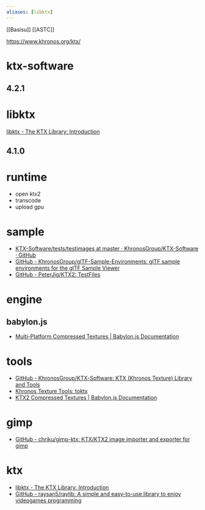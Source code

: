 ```yaml
---
aliases: [libktx]
---
```


[[Basisu]] [[ASTC]]

https://www.khronos.org/ktx/

# ktx-software
## 4.2.1

# libktx
[libktx - The KTX Library: Introduction](https://github.khronos.org/KTX-Software/libktx/)

## 4.1.0

# runtime
- open ktx2
- transcode
- upload gpu

# sample
- [KTX-Software/tests/testimages at master · KhronosGroup/KTX-Software · GitHub](https://github.com/KhronosGroup/KTX-Software/tree/master/tests/testimages)
- [GitHub - KhronosGroup/glTF-Sample-Environments: glTF sample environments for the glTF Sample Viewer](https://github.com/KhronosGroup/glTF-Sample-Environments.git)
- [GitHub - PeterJig/KTX2: TestFiles](https://github.com/PeterJig/KTX2)

# engine
## babylon.js
- [Multi-Platform Compressed Textures | Babylon.js Documentation](https://doc.babylonjs.com/advanced_topics/mutliPlatTextures#khronos-texture-container-format--ktx-files)

# tools
- [GitHub - KhronosGroup/KTX-Software: KTX (Khronos Texture) Library and Tools](https://github.com/KhronosGroup/KTX-Software)
- [Khronos Texture Tools: toktx](https://github.khronos.org/KTX-Software/ktxtools/toktx.html)
- [KTX2 Compressed Textures | Babylon.js Documentation](https://doc.babylonjs.com/divingDeeper/materials/using/ktx2Compression)

# gimp
- [GitHub - chriku/gimp-ktx: KTX/KTX2 image importer and exporter for gimp](https://github.com/chriku/gimp-ktx)

# ktx
- [libktx - The KTX Library: Introduction](https://www.khronos.org/ktx/documentation/libktx/index.html)
- [GitHub - raysan5/raylib: A simple and easy-to-use library to enjoy videogames programming](https://github.com/raysan5/raylib)
